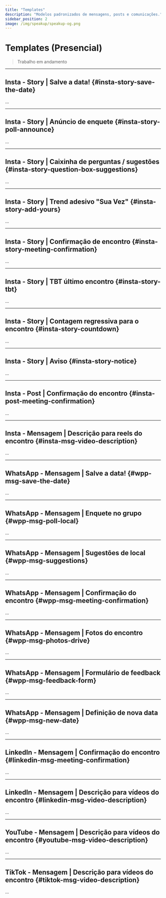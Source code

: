 ```yaml
---
title: "Templates"
description: "Modelos padronizados de mensagens, posts e comunicações."
sidebar_position: 2
image: /img/speakup/speakup-og.png
---
```


# Templates (Presencial)

> Trabalho em andamento

---

## Insta - Story | Salve a data! {#insta-story-save-the-date}

...

---

## Insta - Story | Anúncio de enquete {#insta-story-poll-announce}

...

---

## Insta - Story | Caixinha de perguntas / sugestões {#insta-story-question-box-suggestions}

...

---

## Insta - Story | Trend adesivo "Sua Vez" {#insta-story-add-yours}

...

---

## Insta - Story | Confirmação de encontro {#insta-story-meeting-confirmation}

...

---

## Insta - Story | TBT último encontro {#insta-story-tbt}

...

---

## Insta - Story | Contagem regressiva para o encontro {#insta-story-countdown}

...

---

## Insta - Story | Aviso {#insta-story-notice}

...

---

## Insta - Post | Confirmação do encontro {#insta-post-meeting-confirmation}

...

---

## Insta - Mensagem | Descrição para reels do encontro {#insta-msg-video-description}

...

---

## WhatsApp - Mensagem | Salve a data! {#wpp-msg-save-the-date}

...

---

## WhatsApp - Mensagem | Enquete no grupo {#wpp-msg-poll-local}

...

---

## WhatsApp - Mensagem | Sugestões de local {#wpp-msg-suggestions}

...

---

## WhatsApp - Mensagem | Confirmação do encontro {#wpp-msg-meeting-confirmation}

...

---

## WhatsApp - Mensagem | Fotos do encontro {#wpp-msg-photos-drive}

...

---

## WhatsApp - Mensagem | Formulário de feedback {#wpp-msg-feedback-form}

...

---

## WhatsApp - Mensagem | Definição de nova data {#wpp-msg-new-date}

...

---

## LinkedIn - Mensagem | Confirmação do encontro {#linkedin-msg-meeting-confirmation}

...

---

## LinkedIn - Mensagem | Descrição para vídeos do encontro {#linkedin-msg-video-description}

...

---

## YouTube - Mensagem | Descrição para vídeos do encontro {#youtube-msg-video-description}

...

---

## TikTok - Mensagem | Descrição para vídeos do encontro {#tiktok-msg-video-description}

...
